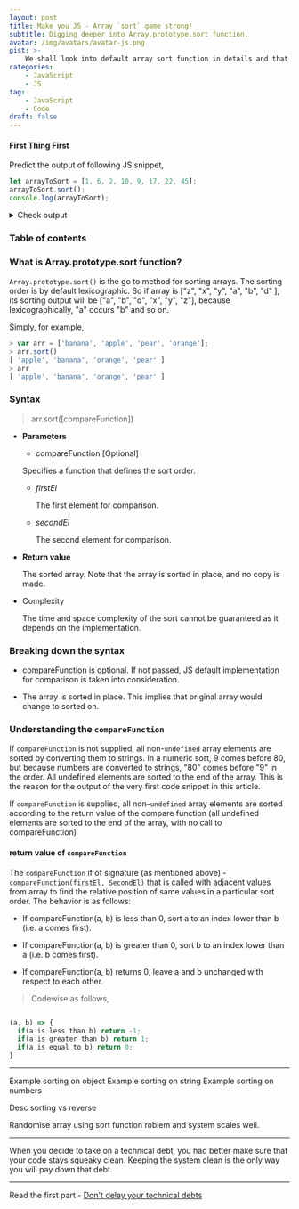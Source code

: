 ```yaml
---
layout: post
title: Make you JS - Array `sort` game strong!
subtitle: Digging deeper into Array.prototype.sort function.
avatar: /img/avatars/avatar-js.png
gist: >-
    We shall look into default array sort function in details and that one common pitfall!
categories:
    - JavaScript
    - JS
tag:
    - JavaScript
    - Code
draft: false
---
```


#### First Thing First

Predict the output of following JS snippet,

```javascript
let arrayToSort = [1, 6, 2, 10, 9, 17, 22, 45];
arrayToSort.sort();
console.log(arrayToSort);
```

<details>
<summary>Check output</summary>

Output -> [1, 10, 17, 2, 22, 45, 6, 9]

<details>
<summary>Got it right?</summary>

If you predicted the output as `[1, 2, 6, 9, 10, 17, 22, 45]` you need to go through the article to understand why the JS world didn't behave the way you expected it to be.
If you got it right, you have command over the most common pitfall of `Array.prototype.sort` function!

</details>

</details>

### Table of contents

<!-- toc -->

<!-- tocstop -->

### What is Array.prototype.sort function?

`Array.prototype.sort()` is the go to method for sorting arrays. The sorting order is by default lexicographic. So if array is ["z", "x", "y", "a", "b", "d" ], its sorting output will be ["a", "b", "d", "x", "y", "z"], because lexicographically, "a" occurs "b" and so on.

Simply, for example,

```javascript
> var arr = ['banana', 'apple', 'pear', 'orange'];
> arr.sort()
[ 'apple', 'banana', 'orange', 'pear' ]
> arr
[ 'apple', 'banana', 'orange', 'pear' ]
```

### Syntax

> arr.sort([compareFunction])

-   **Parameters**

    -   compareFunction [Optional]

    Specifies a function that defines the sort order.

    -   _firstEl_

        The first element for comparison.

    -   _secondEl_

        The second element for comparison.

-   **Return value**

    The sorted array. Note that the array is sorted in place, and no copy is made.

-   Complexity

    The time and space complexity of the sort cannot be guaranteed as it depends on the implementation.

### Breaking down the syntax

-   compareFunction is optional. If not passed, JS default implementation for comparison is taken into consideration.

-   The array is sorted in place. This implies that original array would change to sorted on.

### Understanding the `compareFunction`

If `compareFunction` is not supplied, all non-`undefined` array elements are sorted by converting them to strings. In a numeric sort, 9 comes before 80, but because numbers are converted to strings, "80" comes before "9" in the order. All undefined elements are sorted to the end of the array. This is the reason for the output of the very first code snippet in this article.

If `compareFunction` is supplied, all non-`undefined` array elements are sorted according to the return value of the compare function (all undefined elements are sorted to the end of the array, with no call to compareFunction)

#### **return** value of `compareFunction`

The `compareFunction` if of signature (as mentioned above) - `compareFunction(firstEl, SecondEl)` that is called with adjacent values from array to find the relative position of same values in a particular sort order. The behavior is as follows:

-   If compareFunction(a, b) is less than 0, sort a to an index lower than b (i.e. a comes first).

-   If compareFunction(a, b) is greater than 0, sort b to an index lower than a (i.e. b comes first).

-   If compareFunction(a, b) returns 0, leave a and b unchanged with respect to each other.

> Codewise as follows,

```javascript

(a, b) => {
  if(a is less than b) return -1;
  if(a is greater than b) return 1;
  if(a is equal to b) return 0;
}
```

---

Example sorting on object
Example sorting on string
Example sorting on numbers

Desc sorting vs reverse

Randomise array using sort function
roblem and system scales well.

---

When you decide to take on a technical debt, you had better make sure that your code stays squeaky clean. Keeping the system clean is the only way you will pay down that debt.

---

Read the first part - [Don't delay your technical debts](/2019/03/10/dont-delay-technical-debts/)
